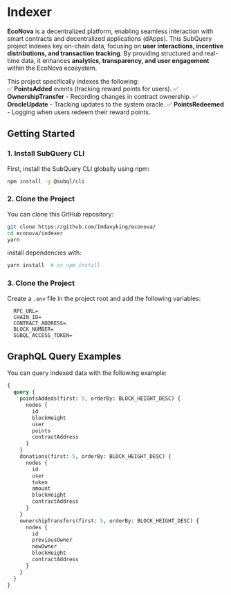 # Indexer

**EcoNova** is a decentralized platform, enabling seamless interaction with smart contracts and decentralized applications (dApps). This SubQuery project indexes key on-chain data, focusing on **user interactions, incentive distributions, and transaction tracking**. By providing structured and real-time data, it enhances **analytics, transparency, and user engagement** within the EcoNova ecosystem.

This project specifically indexes the following:  
✅ **PointsAdded** events (tracking reward points for users).
✅ **OwnershipTransfer** - Recording changes in contract ownership.
✅ **OrocleUpdate** - Tracking updates to the system oracle.
✅ **PointsRedeemed** - Logging when users redeem their reward points.

## **Getting Started**

### **1. Install SubQuery CLI**

First, install the SubQuery CLI globally using npm:

```sh
npm install -g @subql/cli
```

### **2. Clone the Project**

You can clone this GitHub repository:

```sh
git clone https://github.com/Imdavyking/econova/
cd econova/indexer
yarn
```

install dependencies with:

```sh
yarn install  # or npm install
```

### **3. Clone the Project**

Create a `.env` file in the project root and add the following variables:

```env
  RPC_URL=
  CHAIN_ID=
  CONTRACT_ADDRESS=
  BLOCK_NUMBER=
  SUBQL_ACCESS_TOKEN=
```

## **GraphQL Query Examples**

You can query indexed data with the following example:

```graphql
{
  query {
    pointsAddeds(first: 5, orderBy: BLOCK_HEIGHT_DESC) {
      nodes {
        id
        blockHeight
        user
        points
        contractAddress
      }
    }
    donations(first: 5, orderBy: BLOCK_HEIGHT_DESC) {
      nodes {
        id
        user
        token
        amount
        blockHeight
        contractAddress
      }
    }
    ownershipTransfers(first: 5, orderBy: BLOCK_HEIGHT_DESC) {
      nodes {
        id
        previousOwner
        newOwner
        blockHeight
        contractAddress
      }
    }
  }
}
```
